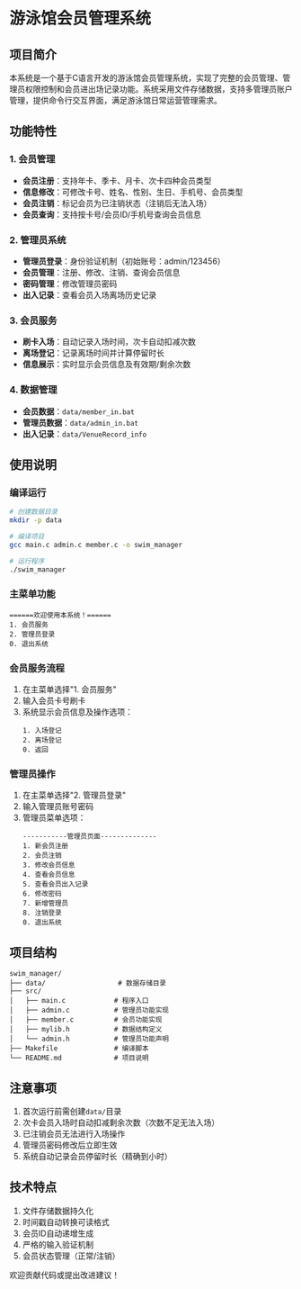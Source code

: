 # 游泳馆会员管理系统

## 项目简介
本系统是一个基于C语言开发的游泳馆会员管理系统，实现了完整的会员管理、管理员权限控制和会员进出场记录功能。系统采用文件存储数据，支持多管理员账户管理，提供命令行交互界面，满足游泳馆日常运营管理需求。

## 功能特性

### 1. 会员管理
- **会员注册**：支持年卡、季卡、月卡、次卡四种会员类型
- **信息修改**：可修改卡号、姓名、性别、生日、手机号、会员类型
- **会员注销**：标记会员为已注销状态（注销后无法入场）
- **会员查询**：支持按卡号/会员ID/手机号查询会员信息

### 2. 管理员系统
- **管理员登录**：身份验证机制（初始账号：admin/123456）
- **会员管理**：注册、修改、注销、查询会员信息
- **密码管理**：修改管理员密码
- **出入记录**：查看会员入场离场历史记录

### 3. 会员服务
- **刷卡入场**：自动记录入场时间，次卡自动扣减次数
- **离场登记**：记录离场时间并计算停留时长
- **信息展示**：实时显示会员信息及有效期/剩余次数

### 4. 数据管理
- **会员数据**：`data/member_in.bat`
- **管理员数据**：`data/admin_in.bat`
- **出入记录**：`data/VenueRecord_info`

## 使用说明

### 编译运行
```bash
# 创建数据目录
mkdir -p data

# 编译项目
gcc main.c admin.c member.c -o swim_manager

# 运行程序
./swim_manager
```

### 主菜单功能
```
======欢迎使用本系统！======
1. 会员服务
2. 管理员登录
0. 退出系统
```

### 会员服务流程
1. 在主菜单选择"1. 会员服务"
2. 输入会员卡号刷卡
3. 系统显示会员信息及操作选项：
   ```
   1. 入场登记
   2. 离场登记
   0. 返回
   ```

### 管理员操作
1. 在主菜单选择"2. 管理员登录"
2. 输入管理员账号密码
3. 管理员菜单选项：
   ```
   -----------管理员页面--------------
   1. 新会员注册
   2. 会员注销
   3. 修改会员信息
   4. 查看会员信息
   5. 查看会员出入记录
   6. 修改密码
   7. 新增管理员
   8. 注销登录
   0. 退出系统
   ```

## 项目结构
```
swim_manager/
├── data/                  # 数据存储目录
├── src/
│   ├── main.c            # 程序入口
│   ├── admin.c           # 管理员功能实现
│   ├── member.c          # 会员功能实现
│   ├── mylib.h           # 数据结构定义
│   └── admin.h           # 管理员功能声明
├── Makefile              # 编译脚本
└── README.md             # 项目说明
```

## 注意事项
1. 首次运行前需创建`data/`目录
2. 次卡会员入场时自动扣减剩余次数（次数不足无法入场）
3. 已注销会员无法进行入场操作
4. 管理员密码修改后立即生效
5. 系统自动记录会员停留时长（精确到小时）

## 技术特点
1. 文件存储数据持久化
2. 时间戳自动转换可读格式
3. 会员ID自动递增生成
4. 严格的输入验证机制
5. 会员状态管理（正常/注销）

欢迎贡献代码或提出改进建议！
